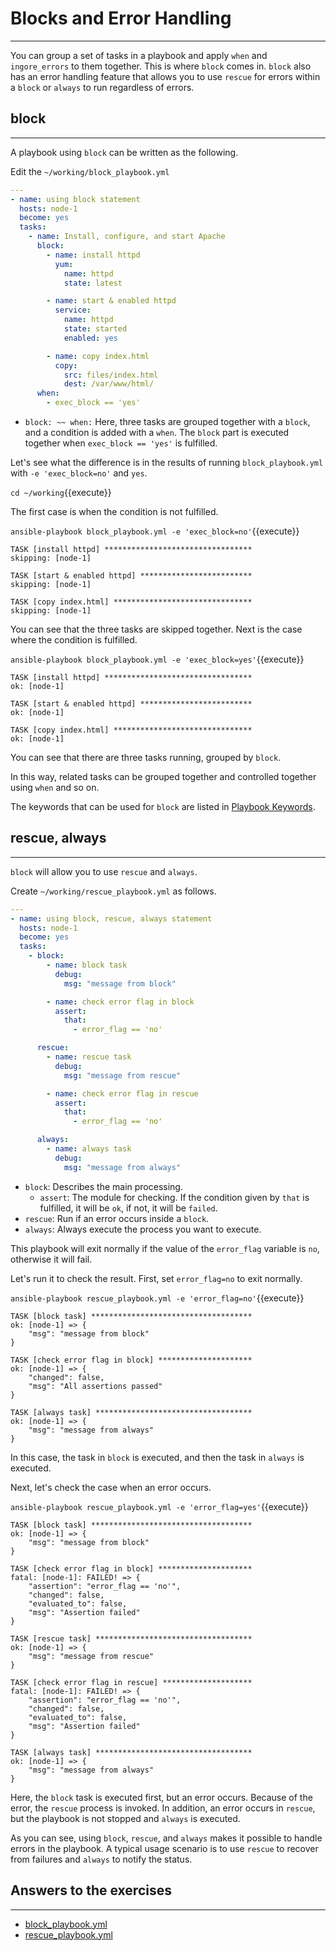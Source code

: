 # Blocks and Error Handling
---
You can group a set of tasks in a playbook and apply `when` and `ingore_errors` to them together. This is where `block` comes in. `block` also has an error handling feature that allows you to use `rescue` for errors within a `block` or `always` to run regardless of errors.

## block
---
A playbook using `block` can be written as the following.

Edit the `~/working/block_playbook.yml`
```yaml
---
- name: using block statement
  hosts: node-1
  become: yes
  tasks:
    - name: Install, configure, and start Apache
      block:
        - name: install httpd
          yum:
            name: httpd
            state: latest

        - name: start & enabled httpd
          service:
            name: httpd
            state: started
            enabled: yes

        - name: copy index.html
          copy:
            src: files/index.html
            dest: /var/www/html/
      when:
        - exec_block == 'yes'
```

- `block: ~~ when:` Here, three tasks are grouped together with a `block`, and a condition is added with a `when`. The `block` part is executed together when `exec_block == 'yes'` is fulfilled.

Let's see what the difference is in the results of running `block_playbook.yml` with `-e 'exec_block=no'` and `yes`.

`cd ~/working`{{execute}}

The first case is when the condition is not fulfilled.

`ansible-playbook block_playbook.yml -e 'exec_block=no'`{{execute}}

```text
TASK [install httpd] *********************************
skipping: [node-1]

TASK [start & enabled httpd] *************************
skipping: [node-1]

TASK [copy index.html] *******************************
skipping: [node-1]
```

You can see that the three tasks are skipped together. Next is the case where the condition is fulfilled.

`ansible-playbook block_playbook.yml -e 'exec_block=yes'`{{execute}}

```text
TASK [install httpd] *********************************
ok: [node-1]

TASK [start & enabled httpd] *************************
ok: [node-1]

TASK [copy index.html] *******************************
ok: [node-1]
```

You can see that there are three tasks running, grouped by `block`.

In this way, related tasks can be grouped together and controlled together using `when` and so on.

The keywords that can be used for `block` are listed in [Playbook Keywords](https://docs.ansible.com/ansible/latest/reference_appendices/playbooks_keywords.html#block).


## rescue, always
---
`block` will allow you to use `rescue` and `always`.

Create `~/working/rescue_playbook.yml` as follows.

```yaml
---
- name: using block, rescue, always statement
  hosts: node-1
  become: yes
  tasks:
    - block:
        - name: block task
          debug:
            msg: "message from block"

        - name: check error flag in block
          assert:
            that:
              - error_flag == 'no'

      rescue:
        - name: rescue task
          debug:
            msg: "message from rescue"

        - name: check error flag in rescue
          assert:
            that:
              - error_flag == 'no'

      always:
        - name: always task
          debug:
            msg: "message from always"
```

- `block`: Describes the main processing.
  - `assert`: The module for checking. If the condition given by `that` is fulfilled, it will be `ok`, if not, it will be `failed`.
- `rescue`: Run if an error occurs inside a `block`.
- `always`: Always execute the process you want to execute.

This playbook will exit normally if the value of the `error_flag` variable is `no`, otherwise it will fail.

Let's run it to check the result. First, set `error_flag=no` to exit normally.

`ansible-playbook rescue_playbook.yml -e 'error_flag=no'`{{execute}}

```text
TASK [block task] ************************************
ok: [node-1] => {
    "msg": "message from block"
}

TASK [check error flag in block] *********************
ok: [node-1] => {
    "changed": false,
    "msg": "All assertions passed"
}

TASK [always task] ***********************************
ok: [node-1] => {
    "msg": "message from always"
}
```

In this case, the task in `block` is executed, and then the task in `always` is executed.

Next, let's check the case when an error occurs.

`ansible-playbook rescue_playbook.yml -e 'error_flag=yes'`{{execute}}

```text
TASK [block task] ************************************
ok: [node-1] => {
    "msg": "message from block"
}

TASK [check error flag in block] *********************
fatal: [node-1]: FAILED! => {
    "assertion": "error_flag == 'no'",
    "changed": false,
    "evaluated_to": false,
    "msg": "Assertion failed"
}

TASK [rescue task] ***********************************
ok: [node-1] => {
    "msg": "message from rescue"
}

TASK [check error flag in rescue] ********************
fatal: [node-1]: FAILED! => {
    "assertion": "error_flag == 'no'",
    "changed": false,
    "evaluated_to": false,
    "msg": "Assertion failed"
}

TASK [always task] ***********************************
ok: [node-1] => {
    "msg": "message from always"
}
```

Here, the `block` task is executed first, but an error occurs. Because of the error, the `rescue` process is invoked. In addition, an error occurs in `rescue`, but the playbook is not stopped and `always` is executed.

As you can see, using `block`, `rescue`, and `always` makes it possible to handle errors in the playbook. A typical usage scenario is to use `rescue` to recover from failures and `always` to notify the status.

## Answers to the exercises
---
- [block\_playbook.yml](https://github.com/irixjp/katacoda-scenarios/blob/master/materials/solutions/block_playbook.yml)
- [rescue\_playbook.yml](https://github.com/irixjp/katacoda-scenarios/blob/master/materials/solutions/rescue_playbook.yml)
